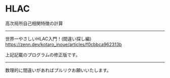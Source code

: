 # HLAC
高次局所自己相関特徴の計算
***

世界一やさしいHLAC入門！(間違い探し編)
https://zenn.dev/kotaro_inoue/articles/f0cbbca962313b

上記記載のプログラムの修正版です。
***
数理的に間違いがあればプルリクお願いいたします。

